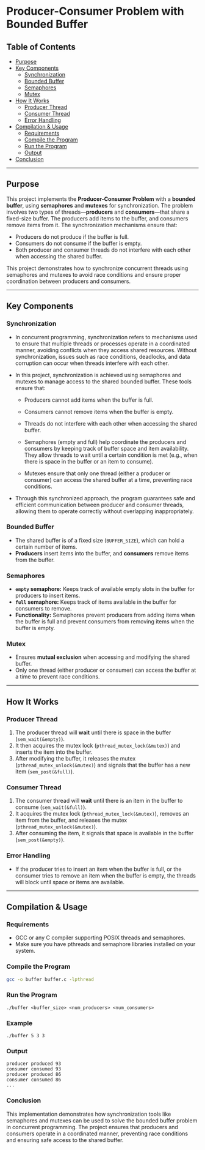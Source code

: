 # Producer-Consumer Problem with Bounded Buffer

## Table of Contents

- [Purpose](#purpose)
- [Key Components](#key-components)
  - [Synchronization](#synchronization)
  - [Bounded Buffer](#bounded-buffer)
  - [Semaphores](#semaphores)
  - [Mutex](#mutex)
- [How It Works](#how-it-works)
  - [Producer Thread](#producer-thread)
  - [Consumer Thread](#consumer-thread)
  - [Error Handling](#error-handling)
- [Compilation & Usage](#compilation--usage)
  - [Requirements](#requirements)
  - [Compile the Program](#compile-the-program)
  - [Run the Program](#run-the-program)
  - [Output](#output)
- [Conclusion](#conclusion)

---

## Purpose

This project implements the **Producer-Consumer Problem** with a **bounded buffer**, using **semaphores** and **mutexes** for synchronization. The problem involves two types of threads—**producers** and **consumers**—that share a fixed-size buffer. The producers add items to the buffer, and consumers remove items from it. The synchronization mechanisms ensure that:

- Producers do not produce if the buffer is full.
- Consumers do not consume if the buffer is empty.
- Both producer and consumer threads do not interfere with each other when accessing the shared buffer.

This project demonstrates how to synchronize concurrent threads using semaphores and mutexes to avoid race conditions and ensure proper coordination between producers and consumers.

---

## Key Components

### Synchronization
- In concurrent programming, synchronization refers to mechanisms used to ensure that multiple threads or processes operate in a coordinated manner, avoiding conflicts when they access shared resources. Without synchronization, issues such as race conditions, deadlocks, and data corruption can occur when threads interfere with each other.
- In this project, synchronization is achieved using semaphores and mutexes to manage access to the shared bounded buffer. These tools ensure that:

   - Producers cannot add items when the buffer is full.

   - Consumers cannot remove items when the buffer is empty.

   - Threads do not interfere with each other when accessing the shared buffer.

   - Semaphores (empty and full) help coordinate the producers and consumers by keeping track of buffer space and item availability. They allow threads to wait until a certain condition is met (e.g., when there is space in the buffer or an item to consume).

   - Mutexes ensure that only one thread (either a producer or consumer) can access the shared buffer at a time, preventing race conditions.
- Through this synchronized approach, the program guarantees safe and efficient communication between producer and consumer threads, allowing them to operate correctly without overlapping inappropriately.

### Bounded Buffer
- The shared buffer is of a fixed size (`BUFFER_SIZE`), which can hold a certain number of items.
- **Producers** insert items into the buffer, and **consumers** remove items from the buffer.

### Semaphores
- **`empty` semaphore:** Keeps track of available empty slots in the buffer for producers to insert items.
- **`full` semaphore:** Keeps track of items available in the buffer for consumers to remove.
- **Functionality:** Semaphores prevent producers from adding items when the buffer is full and prevent consumers from removing items when the buffer is empty.

### Mutex
- Ensures **mutual exclusion** when accessing and modifying the shared buffer.
- Only one thread (either producer or consumer) can access the buffer at a time to prevent race conditions.

---

## How It Works

### Producer Thread
1. The producer thread will **wait** until there is space in the buffer (`sem_wait(&empty)`).
2. It then acquires the mutex lock (`pthread_mutex_lock(&mutex)`) and inserts the item into the buffer.
3. After modifying the buffer, it releases the mutex (`pthread_mutex_unlock(&mutex)`) and signals that the buffer has a new item (`sem_post(&full)`).

### Consumer Thread
1. The consumer thread will **wait** until there is an item in the buffer to consume (`sem_wait(&full)`).
2. It acquires the mutex lock (`pthread_mutex_lock(&mutex)`), removes an item from the buffer, and releases the mutex (`pthread_mutex_unlock(&mutex)`).
3. After consuming the item, it signals that space is available in the buffer (`sem_post(&empty)`).

### Error Handling
- If the producer tries to insert an item when the buffer is full, or the consumer tries to remove an item when the buffer is empty, the threads will block until space or items are available.

---

## Compilation & Usage

### Requirements
- GCC or any C compiler supporting POSIX threads and semaphores.
- Make sure you have pthreads and semaphore libraries installed on your system.

### Compile the Program
```bash
gcc -o buffer buffer.c -lpthread
```
### Run the Program
```
./buffer <buffer_size> <num_producers> <num_consumers>
```
### Example
```
./buffer 5 3 3
```
### Output
```
producer produced 93
consumer consumed 93
producer produced 86
consumer consumed 86
...
```
### Conclusion
This implementation demonstrates how synchronization tools like semaphores and mutexes can be used to solve the bounded buffer problem in concurrent programming. The project ensures that producers and consumers operate in a coordinated manner, preventing race conditions and ensuring safe access to the shared buffer.


